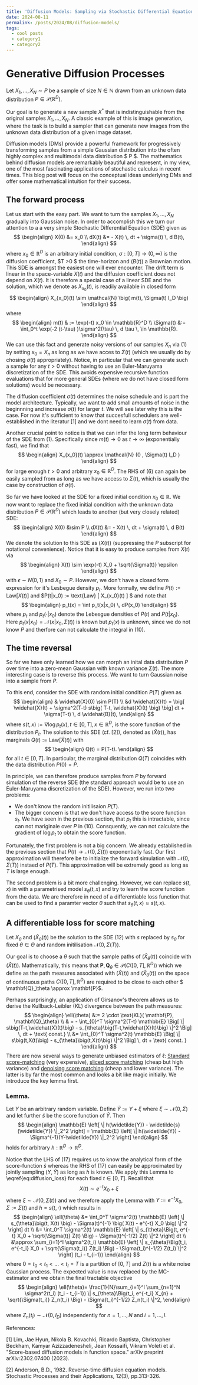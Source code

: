 ```yaml
---
title: 'Diffusion Models: Sampling via Stochastic Differential Equations'
date: 2024-08-11
permalink: /posts/2024/08/diffusion-models/
tags:
  - cool posts
  - category1
  - category2
---
```


<script src="https://polyfill.io/v3/polyfill.min.js?features=es6"></script>
<script type="text/javascript" id="MathJax-script" async
  src="https://cdn.jsdelivr.net/npm/mathjax@3/es5/tex-mml-chtml.js">
</script>

Generative Diffusion Processes
==============================

Let $X_1, \dots, X_N \sim P$ be a sample of size $N \in \mathbb{N}$ drawn from an unknown data distribution $P \in \mathcal{P}(\mathbb{R}^D)$. 

Our goal is to generate a new sample $X^*$ that is indistinguishable from the original samples $X_1, \dots, X_N$. A classic example of this is image generation, where the task is to build a sampler that can generate new images from the unknown data distribution of a given image dataset.

Diffusion models (DMs) provide a powerful framework for progressively transforming samples from a simple Gaussian distribution into the often highly complex and multimodal data distribution $ P $. The mathematics behind diffusion models are remarkably beautiful and represent, in my view, one of the most fascinating applications of stochastic calculus in recent times. This blog post will focus on the conceptual ideas underlying DMs and offer some mathematical intuition for their success.



The forward process
-----------------------------------------

Let us start with the easy part. We want to turn the samples $X_1,\dots,X_N$ gradually into Gaussian noise. In order to accomplish this we turn our attention to a a very simple Stochastic Differential Equation (SDE) given as 
$$
\begin{align}
  X(0) &= x_0 \\
  dX(t) &= - X(t) \, dt + \sigma(t) \, d B(t),
\end{align}
$$
where $x_0 \in \mathbb{R}^D$ is an arbitrary initial condition, $\sigma: [0, T] \to (0, \infty)$ is the diffusion coefficient, $T >0 $ the time-horizon and $\big(B(t)\big)$ a Brownian motion. This SDE is amongst the easiest one will ever encounter. The drift term is linear in the space-variable $X(t)$ and the diffusion coefficient does not depend on $X(t)$. It is therefore a special case of a linear SDE and the solution, which we denote as $X_{x_0}(t)$, is readily available in closed form 
$$
\begin{align}
    X_{x_0}(t) \sim \mathcal{N} \big( m(t), \Sigma(t) I_D \big) 
\end{align}    
$$ 
where 
$$
\begin{align}
    m(t) & := \exp(-t) x_0 \in \mathbb{R}^D  \\
    \Sigma(t) &:=  \int_0^t \exp(-2 (t-\tau) )\sigma^2(\tau) \, d \tau \, \in \mathbb{R}.
\end{align}
$$
We can use this fact and generate noisy versions of our samples $X_n$ via (1) by setting $x_0 = X_n$ as long as we have acces to $\Sigma(t)$ (which we usually do by chosing $\sigma(t)$ appropriately). Notice, in particular that we can generate such a sample for any $t>0$ without having to use an Euler-Maruyama discretization of the SDE. This avoids expensive recursive function evaluations that for more general SDEs (where we do not have closed form solutions) would be necessary. 

The diffusion coefficient $\sigma(t)$ determines the noise schedule and is part the model architecture. Typically, we want to add small amounts of noise in the beginnning and increase $\sigma(t)$ for larger $t$. We will see later why this is the case. For now it's sufficient to know that succesfull schedulers are well-established in the literatur [1] and we dont need to learn $\sigma(t)$ from data.

Another crucial point to notice is that we can infer the long term behaviour of the SDE from (1). Specifically since $m(t) \to 0$ as $t \to \infty$ (exponentially fast), we find that 
$$
\begin{align}
  X_{x_0}(t) \approx \mathcal{N} (0 , \Sigma(t) I_D )
\end{align}
$$
for large enough $t >0$ and arbitrary $x_0 \in \mathbb{R}^D$. The RHS of (6) can again be easily sampled from as long as we have access to $\Sigma(t)$, which is usually the case by construction of $\sigma(t)$.

So far we have looked at the SDE for a fixed initial condition $x_0 \in \mathbb{R}$. We now want to replace the fixed initial condition with the unknown data distribution $P \in \mathcal{P}(\mathbb{R}^D)$ which leads to another (but very closely related) SDE:
$$
\begin{align}
     X(0) &\sim P \\
    dX(t) &= - X(t) \, dt + \sigma(t) \, d B(t)
\end{align}
$$
We denote the solution to this SDE as $( X(t) )$ (suppressing the $P$ subscript for notational convenience). Notice that it is easy to produce samples from $X(t)$ via
$$
\begin{align}
    X(t) \sim \exp(-t) X_0 +  \sqrt{\Sigma(t)} \epsilon
\end{align}
$$
with $\epsilon \sim N(0,1)$ and $X_0 \sim P$. However, we don't have a closed form expression for it's Lesbegue density $p_t$. More formally, we define $P(t):= \text{Law} [ X(t) ]$ and $P(t|x_0) := \text{Law} [ X_{x_0}(t) ] $
and note that
$$ 
\begin{align}
    p_t(x) = \int p_t(x|x_0) \, dP(x_0)
\end{align}
$$
where $p_t$ and $p_t(\cdot|x_0)$ denote the Lebesgue densities of $P(t)$ and $P(t|x_0)$. Here $p_t(x|x_0)=\mathcal{N}( x | x_0, \Sigma(t))$ is known but $p_t(x)$ is unknown, since we do not know $P$ and therfore can not calculate the integral in (10).


The time reversal
-----------------

So far we have only learned how we can morph an inital data distribution $P$ over time into a zero-mean Gaussian with known variance $\Sigma(t)$. The more interesting case is to reverse this process. We want to turn Gaussian noise into a sample from $P$.

To this end, consider the SDE with random initial condition $P(T)$ given as
$$
\begin{align}
    & \widehat{X}(0) \sim P(T) \\
    &d \widehat{X}(t) =  \big[ \widehat{X}(t) + \sigma^2(T-t) s\big( T-t, \widehat{X}(t) \big)  \big] dt + \sigma(T-t) \, d \widehat{B}(t), 
\end{align}
$$
where $s(t,x) :=  \nabla \log p_t(x), \, t \in [0,T],  \, x \in \mathbb{R}^D$, is the score function of the distribution $P_t$. The solution to this SDE (cf. [2]), denoted as $\big(\widehat{X}(t)\big)$, has marginals $Q(t):=\text{Law}[\widehat{X}(t)]$ with  
$$
\begin{align}
Q(t) = P(T-t).
\end{align}
$$
for all $t \in [0,T]$. In particular, the marginal distribution $Q(T)$ coincides with the data distribution $P(0)=P$.

In principle, we can therefore produce samples from $P$ by forward simulation of the reverse SDE (the standard approach would be to use an Euler-Maruyama discretization of the SDE). However, we run into two problems:
- We don't know the random initilisaion $P(T)$. 
- The bigger concern is that we don't have access to the score function $s_t$. We have seen in the previous section, that $p_t$ this is intractable, since can not mariginale over $P$ in (10). Consquently, we can not calculate the gradient of $\log p_t$ to obtain the score function. 

Fortunately, the first problem is not a big concern. We already established in the previous section that $P(t) \to \mathcal{N}(0, \Sigma(t))$ exponentially fast. Our first approximation will therefore be to initialize the forward simulation with $\mathcal{N}(0, \Sigma(T))$ instaed of $P(T)$. This approximation will be extremely good as long as $T$ is large enough.

The second problem is a bit more challenging. However, we can replace $s(t,x)$ in with a parametrised model $s_{\theta}(t,x)$ and try to learn the score function from the data. We are therefore in need of a differentiable loss function that can be used to find a paramter vector $\theta$ such that $s_\theta(t,x) \approx s(t,x)$.

A differentiable loss for score matching
----------------------------------------
Let $X_\theta$ and  $\big(\widehat{X}_{\theta} (t)\big)$ be the solution to the SDE (12) with $s$ replaced by $s_\theta$ for fixed $\theta \in \Theta$ and random initilisation $\mathcal{N}(0, \Sigma(T))$.

Our goal is to choose a $\theta$ such that the sample paths of $\big(\widehat{X}_\theta(t)\big)$ coincide with $\big(\widehat{X}(t)\big)$. Mathematically, this means that $\mathbf{P}, \mathbf{Q}_\theta \in \mathcal{P}\Big( C\big([0,T],\mathbb{R}^D\big) \Big)$ which we define as the path measures associated with $\big(\widehat{X}(t)\big)$ and $\big(\widehat{X}_\theta(t)\big)$ on the space of continuous paths $C\big([0,T],\mathbb{R}^D \big)$ are required to be close to each other $ \mathbf{Q}_\theta \approx \mathbf{P}$.

Perhaps surprisingly, an application of Girsanov's theorem allows us to derive the Kullback-Leibler (KL) divergence between the path measures:
$$
\begin{align}
    \ell(\theta) &:= 2 \cdot \text{KL}( \mathbf{P}, \mathbf{Q}_\theta) \\
                 & = -  \int_{0}^T \sigma^2(T-t) \mathbb{E} \Big[ \| s\big(T-t,\widehat{X}(t)\big) - s_{\theta}\big(T-t,\widehat{X}(t)\big) \|^2 \Big] \, dt + \text{ const.} \\
                 &=   \int_{0}^T \sigma^2(t) \mathbb{E} \Big[ \| s\big(t,X(t)\big) - s_{\theta}\big(t,X(t)\big) \|^2 \Big] \, dt + \text{ const. } 
\end{align}
$$
There are now several ways to generate unbiased estimators of $\ell$: [Standard score-matching](https://jmlr.org/papers/volume6/hyvarinen05a/hyvarinen05a.pdf) (very expensive), [sliced score matching](https://arxiv.org/pdf/1905.07088) (cheap but high variance) and [denoising score matching](https://jmlr.org/papers/volume6/hyvarinen05a/hyvarinen05a.pdf) (cheap and lower variance). The latter is by far the most common and looks a bit like magic initially. We introduce the key lemma first.

### Lemma. 
Let $Y$ be an arbitrary random variable. Define $\widetilde{Y}:= Y + \xi$ where $\xi \sim \mathcal{N}(0,\Sigma)$ and let further $\widetilde{s}$ be the score function of $\widetilde{Y}$. Then
    $$
    \begin{align}
        \mathbb{E} \left[ \| h(\widetilde{Y}) - \widetilde{s}(\widetilde{Y}) \|_2^2 \right] = \mathbb{E} \left[ \| h(\widetilde{Y}) - \Sigma^{-1}(Y-\widetilde{Y}) \|_2^2 \right]
    \end{align}
    $$
holds for arbitrary $h: \mathbb{R}^D \to \mathbb{R}^D$.


Notice that the LHS of (17) requires us to know the analytical form of the score-function $\widehat{s}$ whereas the RHS of (17) can easily be approximated by jointly sampling $(Y,\widetilde{Y})$ as long as $h$ is known. We apply this Lemma to \eqref{eq:diffusion_loss} for each fixed $t \in [0,T]$. Recall that
$$ 
\begin{equation}
    X(t) \sim e^{-t} X_0 + \xi
\end{equation}
$$
where $\xi \sim \mathcal{N}\big(0,\Sigma(t)\big)$ and we therefore apply the Lemma with $Y:=e^{-t} X_0$, $\Sigma:=\Sigma(t)$ and $h= s(t, \cdot)$ which results in
$$ 
\begin{align}
    \ell(\theta) &= \int_0^T \sigma^2(t) \mathbb{E}  \left[ \| s_{\theta}\big(t, X(t) \big) - \Sigma(t)^{-1} \big( X(t) - e^{-t} X_0 \big) \|^2 \right] dt \\
    &= \int_0^T \sigma^2(t) \mathbb{E}  \left[ \| s_{\theta}\Big(t, e^{-t} X_0 + \sqrt{\Sigma(t)} Z(t) \Big) - \Sigma(t)^{-1/2} Z(t) \|^2 \right] dt \\
    &\approx \sum_{i=1}^I \sigma^2(t_i) \mathbb{E}  \left[ \| s_{\theta}\Big(t_i, e^{-t_i} X_0 + \sqrt{\Sigma(t_i)} Z(t_i) \Big) - \Sigma(t_i)^{-1/2} Z(t_i) \|^2 \right] (t_i - t_{i-1})
\end{align}
$$
where $0=t_0  < t_1 < \dots < t_I = T$ is a partition of $[0,T]$ and $Z(t)$ is a white noise Gaussian process. The expected value is now replaced by the MC-estimator and we obtain the final tractable objective
$$
\begin{align}
    \ell(\theta)= \frac{1}{N}\sum_{i=1}^I  \sum_{n=1}^N \sigma^2(t_i) (t_i - t_{i-1}) \| s_{\theta}\Big(t_i, e^{-t_i} X_{n} + \sqrt{\Sigma(t_i)} Z_n(t_i) \Big) - \Sigma(t_i)^{-1/2} Z_n(t_i) \|^2,  
\end{align}
$$
where $Z_n(t_i) \sim \mathcal{N}(0,I_D)$ independently for $n=1,\dots,N$ and $i=1,\dots,I$.









References:

[1] Lim, Jae Hyun, Nikola B. Kovachki, Ricardo Baptista, Christopher Beckham, Kamyar Azizzadenesheli, Jean Kossaifi, Vikram Voleti et al. "Score-based diffusion models in function space." arXiv preprint arXiv:2302.07400 (2023).

[2] Anderson, B.D., 1982. Reverse-time diffusion equation models. Stochastic Processes and their Applications, 12(3), pp.313-326.
